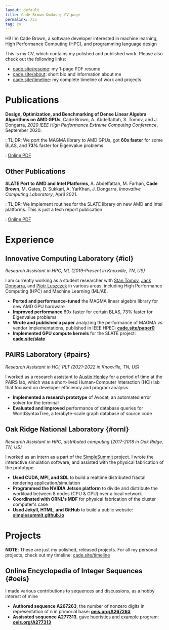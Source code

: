```yaml
---
layout: default
title: Cade Brown &mdash; CV page
permalink: /cv
tag: cv
---
```


Hi! I'm Cade Brown, a software developer interested in machine learning, High Performance Computing (HPC), and programming language design

This is my CV, which contains my polished and published work. Please also check out the following links:

  * [cade.site/resume](/resume): my 1-page PDF resume
  * [cade.site/about](/about): short bio and information about me
  * [cade.site/timeline](/timeline): my complete timeline of work and projects

# Publications

**Design, Optimization, and Benchmarking of Dense Linear Algebra Algorithms on AMD GPUs**, Cade Brown, A. Abdelfattah, S. Tomov, and J. Dongarra, *2020 IEEE High Performance Extreme Computing Conference*, September 2020.

: TL;DR: We port the MAGMA library to AMD GPUs, got **60x faster** for some BLAS, and **73%** faster for Eigenvalue problems

: [Online PDF](/paper0.pdf)


## Other Publications

**SLATE Port to AMD and Intel Platforms**, A. Abdelfattah, M. Farhan, **Cade Brown**, M. Gates, D. Sukkari, A. YarKhan, J. Dongarra, *Innovative Computing Laboratory*, April 2021.

: TL;DR: We implement routines for the SLATE library on new AMD and Intel platforms. This is just a tech report publication

: [Online PDF](https://www.icl.utk.edu/files/publications/2021/icl-utk-1479-2021.pdf)


# Experience

## Innovative Computing Laboratory {#icl}

_Research Assistant in HPC, ML (2019-Present in Knoxville, TN, US)_

I am currently working as a student researcher with [Stan Tomov](https://scholar.google.com/citations?user=HFzflUwAAAAJ&hl=en), [Jack Dongarra](https://en.wikipedia.org/wiki/Jack_Dongarra), and [Piotr Luszczek](https://scholar.google.com/citations?user=a9df4xQAAAAJ&hl=en) in various areas, including High Performance Computing (HPC) and Machine Learning (ML/AI).

  * **Ported and performance-tuned** the MAGMA linear algebra library for new AMD GPU hardware
  * **Improved performance** 60x faster for certain BLAS, 73% faster for Eigenvalue problems
  * **Wrote and published a paper** analyzing the performance of MAGMA vs vendor implementations, published in IEEE HPEC: **[cade.site/paper0](https://cade.site/paper0)**
  * **Implemented GPU compute kernels** for the SLATE project: **[cade.site/slate](https://cade.site/slate)**

## PAIRS Laboratory {#pairs}

_Research Assistant in HCI, PLT (2021-2022 in Knoxville, TN, US)_

I worked as a research assistant to [Austin Henley](http://austinhenley.com/) for a period of time at the PAIRS lab, which was a short-lived Human-Computer Interaction (HCI) lab that focused on developer efficiency and program analysis.

 * **Implemented a research prototype** of Avocat, an automated error solver for the terminal
 * **Evaluated and improved** performance of database queries for WorldSyntaxTree, a terabyte-scale graph database of source code

## Oak Ridge National Laboratory {#ornl}

_Research Assistant in HPC, distributed computing (2017-2018 in Oak Ridge, TN, US)_

I worked as an intern as a part of the [SimpleSummit](https://simplesummit.github.io) project. I wrote the interactive simulation software, and assisted with the physical fabrication of the prototype.

 * **Used CUDA, MPI, and SDL** to build a realtime distributed fractal rendering application/simulation
 * **Programmed the NVIDIA Jetson platform** to divide and distribute the workload between 8 nodes (CPU & GPU) over a local network
 * **Coordinated with ORNL's MDF** for physical fabrication of the cluster computer's case
 * **Used Jekyll, HTML, and GitHub** to build a public website: **[simplesummit.github.io](https://simplesummit.github.io)**

# Projects

__NOTE__: These are just my polished, released projects. For all my personal projects, check out my timeline: [cade.site/timeline](https://cade.site/timeline)


## Online Encyclopedia of Integer Sequences {#oeis}

I made various contributions to sequences and discussions, as a hobby interest of mine

  * **Authored sequence A267263**, the number of nonzero digits in representation of n in primorial base: **[oeis.org/A267263](https://oeis.org/A267263)**
  * **Assissted sequence A277313**, gave hueristics and example program: **[oeis.org/A277313](https://oeis.org/A277313)**
